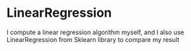 # LinearRegression
I compute a linear regression algorithm myself, and I also use LinearRegression from Sklearn library to compare my result
